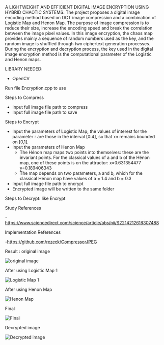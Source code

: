 A LIGHTWEIGHT AND EFFICIENT DIGITAL IMAGE ENCRYPTION USING HYBRID CHAOTIC SYSTEMS.
The project proposes a digital image encoding method based on DCT image compression and a combination of Logistic Map and Henon Map. The purpose of image compression is to reduce their size, increase the encoding speed and break the correlation between the image pixel values.  In this image encryption, the chaos map provides mainly a sequence of random numbers used as the key, and the random image is shuffled through two ciphertext generation processes. During the encryption and decryption process, the key used in the digital image encryption method is the computational parameter of the Logistic and Henon maps.

LIBRARY NEEDED:
- OpenCV

Run file Encryption.cpp to use

Steps to Compress

- Input full image file path to compress
- Input full image file path to save

Steps to Encrypt

- Input the parameters of Logistic Map, the values of interest for the parameter r  are those in the interval [0.4], so that xn remains bounded on [0,1].
- Input the parameters of Henon Map
	+ The Hénon map maps two points into themselves: these are the invariant points. For the classical values of a and b of the Hénon map, one of these points is on the attractor:
		x=0.631354477
		y=0.189406343
	+ The map depends on two parameters, a and b, which for the classical Hénon map have values of a = 1.4 and b = 0.3
- Input full image file path to encrypt
- Encrypted image will be written to the same folder

Steps to Decrypt: like Encrypt

Study References

-https://www.sciencedirect.com/science/article/abs/pii/S2214212618307488

Implementation References

-https://github.com/rezeck/CompressorJPEG

Result :
original image

<img src="https://user-images.githubusercontent.com/90474684/182527402-2a522bec-bb94-4869-ac14-898ef92258fe.png" alt="original image" />

After using Logistic Map 1

<img src="https://user-images.githubusercontent.com/90474684/182527583-9bb97550-44d8-4a12-9875-8557eca6dd81.png" alt="Logistic Map 1" />

After using Henon Map

<img src="https://user-images.githubusercontent.com/90474684/182527700-1c20414a-daa3-4e91-be84-d22176ab4b00.png" alt="Henon Map" />

Final

<img src="https://user-images.githubusercontent.com/90474684/182527787-2827b79c-cca8-46df-9575-249981d66672.png" alt="Final" />

Decrypted image

<img src="https://user-images.githubusercontent.com/90474684/182527913-b462f22c-8a62-45f8-ae66-4371d5318560.png" alt="Decrypted image" />
